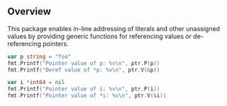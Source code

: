 ## Overview

This package enables in-line addressing of literals and other unassigned values by providing generic functions for referencing values or de-referencing pointers.

```go
var p string = "foo"
fmt.Printf("Pointer value of p: %v\n", ptr.P(p))
fmt.Printf("Deref value of *p: %v\n", ptr.V(&p))

var i *int64 = nil
fmt.Printf("Pointer value of i: %v\n", ptr.P(i))
fmt.Printf("Pointer value of *i: %v\n", ptr.V(&i))
```